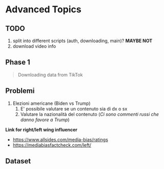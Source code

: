 # Advanced Topics

## TODO

1. split into different scripts (auth, downloading, main)? **MAYBE NOT**
2. download video info
   

## Phase 1
> Downloading data from TikTok



## Problemi

1) Elezioni americane (Biden vs Trump)
   1) E' possibile valutare se un contenuto sia di dx o sx
   2) Valutare la nazionalità del contenuto
    (*Ci sono commenti russi che danno favore a Trump*)

**Link for right/left wing influencer**

- https://www.allsides.com/media-bias/ratings
- https://mediabiasfactcheck.com/left/


## Dataset